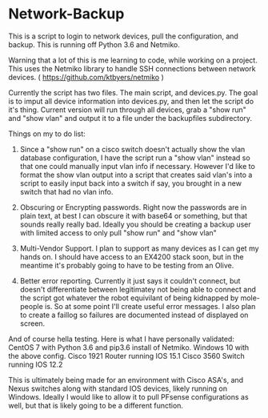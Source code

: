 # Network-Backup
This is a script to login to network devices, pull the configuration, and backup.  This is running off Python 3.6 and Netmiko. 

Warning that a lot of this is me learning to code, while working on a project. This uses the Netmiko library to handle SSH connections between network devices. ( https://github.com/ktbyers/netmiko ) 

Currently the script has two files.  The main script, and devices.py. 
The goal is to imput all device information into devices.py, and then let the script do it's thing.  Current version will run through all devices, grab a "show run" and "show vlan" and output it to a file under the backupfiles subdirectory. 

Things on my to do list: 

1) Since a "show run" on a cisco switch doesn't actually show the vlan database configuration, I have the script run a "show vlan" instead so that one could manually input vlan info if necessary.  However I'd like to format the show vlan output into a script that creates said vlan's into a script to easily input back into a switch if say, you brought in a new switch that had no vlan info. 

2) Obscuring or Encrypting passwords.  Right now the passwords are in plain text, at best I can obscure it with base64 or something, but that sounds really really bad.  Ideally you should be creating a backup user with limited access to only pull "show run" and "show vlan"

3) Multi-Vendor Support.  I plan to support as many devices as I can get my hands on.   I should have access to an EX4200 stack soon, but in the meantime it's probably going to have to be testing from an Olive. 

4) Better error reporting. Currently it just says it couldn't connect, but doesn't differentiate between legitimatey not being able to connect and the script got whatever the robot equivilant of being kidnapped by mole-people is.   So at some point I'll create useful error messages.  I also plan to create a faillog so failures are documented instead of displayed on screen. 

And of course hella testing. Here is what I have personally validated: 
  CentOS 7 with Python 3.6 and pip3.6 install of Netmiko. 
  Windows 10 with the above config. 
  Cisco 1921 Router running IOS 15.1
  Cisco 3560 Switch running IOS 12.2

This is ultimately being made for an environment with Cisco ASA's, and Nexus switches along with standard IOS devices, likely running on Windows.  Ideally I would like to allow it to pull PFsense configurations as well, but that is likely going to be a different function.  
